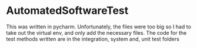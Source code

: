 # AutomatedSoftwareTest
This was written in pycharm. Unfortunately, the files were too big so I had to take out the virtual env, and only add the necessary files. 
The code for the test methods written are in the integration, system and, unit test folders
